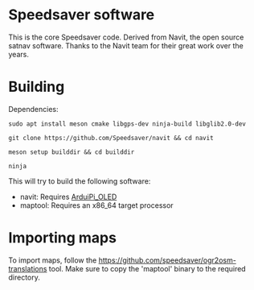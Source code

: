 # Speedsaver software #

This is the core Speedsaver code. Derived from Navit, the open source satnav software. Thanks to the Navit team for their great work over the years.

# Building #
Dependencies:
```
sudo apt install meson cmake libgps-dev ninja-build libglib2.0-dev
```

```
git clone https://github.com/Speedsaver/navit && cd navit
```
```
meson setup builddir && cd builddir
```
```
ninja
```

This will try to build the following software:

- navit: Requires [ArduiPi_OLED](https://github.com/Speedsaver/ArduiPi_OLED)
- maptool: Requires an x86_64 target processor

# Importing maps #

To import maps, follow the https://github.com/speedsaver/ogr2osm-translations tool. Make sure to copy the 'maptool' binary to the required directory.
